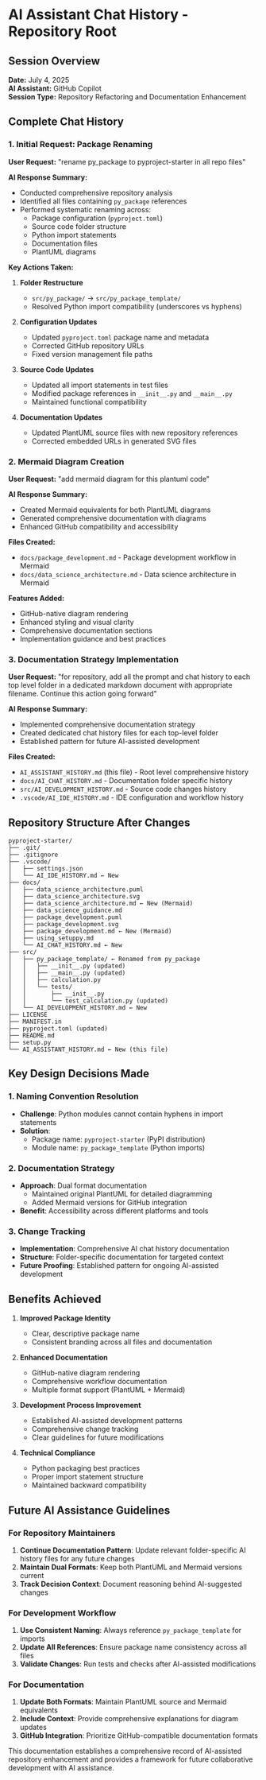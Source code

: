 # AI Assistant Chat History - Repository Root

## Session Overview

**Date:** July 4, 2025  
**AI Assistant:** GitHub Copilot  
**Session Type:** Repository Refactoring and Documentation Enhancement

## Complete Chat History

### 1. Initial Request: Package Renaming

**User Request:** "rename py_package to pyproject-starter in all repo files"

**AI Response Summary:**
- Conducted comprehensive repository analysis
- Identified all files containing `py_package` references
- Performed systematic renaming across:
  - Package configuration (`pyproject.toml`)
  - Source code folder structure
  - Python import statements
  - Documentation files
  - PlantUML diagrams

**Key Actions Taken:**

1. **Folder Restructure**
   - `src/py_package/` → `src/py_package_template/`
   - Resolved Python import compatibility (underscores vs hyphens)

2. **Configuration Updates**
   - Updated `pyproject.toml` package name and metadata
   - Corrected GitHub repository URLs
   - Fixed version management file paths

3. **Source Code Updates**
   - Updated all import statements in test files
   - Modified package references in `__init__.py` and `__main__.py`
   - Maintained functional compatibility

4. **Documentation Updates**
   - Updated PlantUML source files with new repository references
   - Corrected embedded URLs in generated SVG files

### 2. Mermaid Diagram Creation

**User Request:** "add mermaid diagram for this plantuml code"

**AI Response Summary:**
- Created Mermaid equivalents for both PlantUML diagrams
- Generated comprehensive documentation with diagrams
- Enhanced GitHub compatibility and accessibility

**Files Created:**
- `docs/package_development.md` - Package development workflow in Mermaid
- `docs/data_science_architecture.md` - Data science architecture in Mermaid

**Features Added:**
- GitHub-native diagram rendering
- Enhanced styling and visual clarity
- Comprehensive documentation sections
- Implementation guidance and best practices

### 3. Documentation Strategy Implementation

**User Request:** "for repository, add all the prompt and chat history to each top level folder in a dedicated markdown document with appropriate filename. Continue this action going forward"

**AI Response Summary:**
- Implemented comprehensive documentation strategy
- Created dedicated chat history files for each top-level folder
- Established pattern for future AI-assisted development

**Files Created:**
- `AI_ASSISTANT_HISTORY.md` (this file) - Root level comprehensive history
- `docs/AI_CHAT_HISTORY.md` - Documentation folder specific history
- `src/AI_DEVELOPMENT_HISTORY.md` - Source code changes history
- `.vscode/AI_IDE_HISTORY.md` - IDE configuration and workflow history

## Repository Structure After Changes

```
pyproject-starter/
├── .git/
├── .gitignore
├── .vscode/
│   ├── settings.json
│   └── AI_IDE_HISTORY.md ← New
├── docs/
│   ├── data_science_architecture.puml
│   ├── data_science_architecture.svg
│   ├── data_science_architecture.md ← New (Mermaid)
│   ├── data_science_guidance.md
│   ├── package_development.puml
│   ├── package_development.svg
│   ├── package_development.md ← New (Mermaid)
│   ├── using_setuppy.md
│   └── AI_CHAT_HISTORY.md ← New
├── src/
│   ├── py_package_template/ ← Renamed from py_package
│   │   ├── __init__.py (updated)
│   │   ├── __main__.py (updated)
│   │   ├── calculation.py
│   │   └── tests/
│   │       ├── __init__.py
│   │       └── test_calculation.py (updated)
│   └── AI_DEVELOPMENT_HISTORY.md ← New
├── LICENSE
├── MANIFEST.in
├── pyproject.toml (updated)
├── README.md
├── setup.py
└── AI_ASSISTANT_HISTORY.md ← New (this file)
```

## Key Design Decisions Made

### 1. Naming Convention Resolution
- **Challenge**: Python modules cannot contain hyphens in import statements
- **Solution**: 
  - Package name: `pyproject-starter` (PyPI distribution)
  - Module name: `py_package_template` (Python imports)

### 2. Documentation Strategy
- **Approach**: Dual format documentation
  - Maintained original PlantUML for detailed diagramming
  - Added Mermaid versions for GitHub integration
- **Benefit**: Accessibility across different platforms and tools

### 3. Change Tracking
- **Implementation**: Comprehensive AI chat history documentation
- **Structure**: Folder-specific documentation for targeted context
- **Future Proofing**: Established pattern for ongoing AI-assisted development

## Benefits Achieved

1. **Improved Package Identity**
   - Clear, descriptive package name
   - Consistent branding across all files and documentation

2. **Enhanced Documentation**
   - GitHub-native diagram rendering
   - Comprehensive workflow documentation
   - Multiple format support (PlantUML + Mermaid)

3. **Development Process Improvement**
   - Established AI-assisted development patterns
   - Comprehensive change tracking
   - Clear guidelines for future modifications

4. **Technical Compliance**
   - Python packaging best practices
   - Proper import statement structure
   - Maintained backward compatibility

## Future AI Assistance Guidelines

### For Repository Maintainers
1. **Continue Documentation Pattern**: Update relevant folder-specific AI history files for any future changes
2. **Maintain Dual Formats**: Keep both PlantUML and Mermaid versions current
3. **Track Decision Context**: Document reasoning behind AI-suggested changes

### For Development Workflow
1. **Use Consistent Naming**: Always reference `py_package_template` for imports
2. **Update All References**: Ensure package name consistency across all files
3. **Validate Changes**: Run tests and checks after AI-assisted modifications

### For Documentation
1. **Update Both Formats**: Maintain PlantUML source and Mermaid equivalents
2. **Include Context**: Provide comprehensive explanations for diagram updates
3. **GitHub Integration**: Prioritize GitHub-compatible documentation formats

This documentation establishes a comprehensive record of AI-assisted repository enhancement and provides a framework for future collaborative development with AI assistance.
